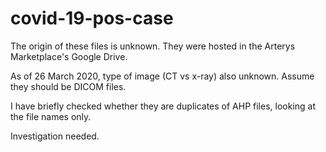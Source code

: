 # covid-19-pos-case

The origin of these files is unknown. They were hosted in the Arterys Marketplace's Google Drive.

As of 26 March 2020, type of image (CT vs x-ray) also unknown. Assume they should be DICOM files.

I have briefly checked whether they are duplicates of AHP files, looking at the file names only.

Investigation needed.
